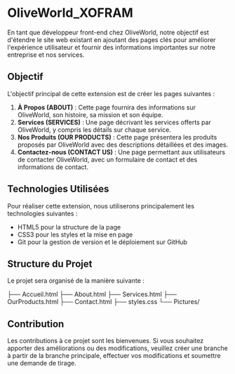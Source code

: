 # OliveWorld_XOFRAM

En tant que développeur front-end chez OliveWorld, notre objectif est d'étendre le site web existant en ajoutant des pages clés pour améliorer l'expérience utilisateur et fournir des informations importantes sur notre entreprise et nos services.

## Objectif

L'objectif principal de cette extension est de créer les pages suivantes :

1. **À Propos (ABOUT)** : Cette page fournira des informations sur OliveWorld, son histoire, sa mission et son équipe.
2. **Services (SERVICES)** : Une page décrivant les services offerts par OliveWorld, y compris les détails sur chaque service.
3. **Nos Produits (OUR PRODUCTS)** : Cette page présentera les produits proposés par OliveWorld avec des descriptions détaillées et des images.
4. **Contactez-nous (CONTACT US)** : Une page permettant aux utilisateurs de contacter OliveWorld, avec un formulaire de contact et des informations de contact.

## Technologies Utilisées

Pour réaliser cette extension, nous utiliserons principalement les technologies suivantes :

- HTML5 pour la structure de la page
- CSS3 pour les styles et la mise en page
- Git pour la gestion de version et le déploiement sur GitHub

## Structure du Projet

Le projet sera organisé de la manière suivante :


├── Accueil.html
├── About.html
├── Services.html
├── OurProducts.html
├── Contact.html
├── styles.css
└── Pictures/

## Contribution

Les contributions à ce projet sont les bienvenues. Si vous souhaitez apporter des améliorations ou des modifications, veuillez créer une branche à partir de la branche principale, effectuer vos modifications et soumettre une demande de tirage.